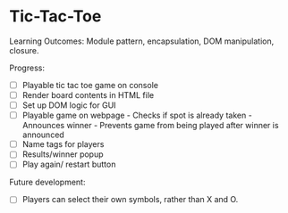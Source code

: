 # Tic-Tac-Toe

Learning Outcomes: Module pattern, encapsulation, DOM manipulation, closure.

Progress:
- [ ] Playable tic tac toe game on console
- [ ] Render board contents in HTML file
- [ ] Set up DOM logic for GUI
- [ ] Playable game on webpage
      - Checks if spot is already taken
      - Announces winner
      - Prevents game from being played after winner is announced 
- [ ] Name tags for players
- [ ] Results/winner popup
- [ ] Play again/ restart button

Future development:
- [ ] Players can select their own symbols, rather than X and O.
